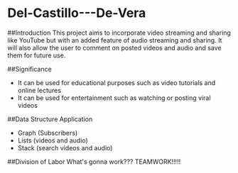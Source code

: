 # Del-Castillo---De-Vera

##Introduction
This project aims to incorporate video streaming and sharing like YouTube but with an added feature of audio streaming and sharing. It will also allow the user to comment on posted videos and audio and save them for future use.




##Significance
 - It can be used for educational purposes such as video tutorials and online lectures
 - It can be used for entertainment such as watching or posting viral videos
 



##Data Structure Application
- Graph (Subscribers)
- Lists (videos and audio)
- Stack (search videos and audio)


##Division of Labor
What's gonna work??? TEAMWORK!!!!!
